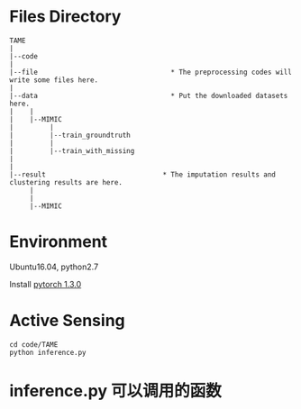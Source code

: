 

# Files Directory
    TAME
    |
    |--code
    |
    |--file                                 * The preprocessing codes will write some files here.
    |
    |--data                                 * Put the downloaded datasets here.
    |    |
    |    |--MIMIC
    |         |
    |         |--train_groundtruth
    |         |
    |         |--train_with_missing
    | 
    | 
    |--result                             * The imputation results and clustering results are here.
         |
         |
         |--MIMIC

# Environment
Ubuntu16.04, python2.7

Install [pytorch 1.3.0](https://pytorch.org/)



# Active Sensing
```
cd code/TAME
python inference.py

```
# inference.py 可以调用的函数
